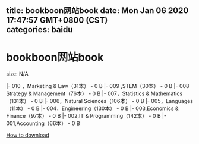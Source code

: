 
title: bookboon网站book
date: Mon Jan 06 2020 17:47:57 GMT+0800 (CST)    
categories: baidu
---

# bookboon网站book
size: N/A
 
 
|- 010 ，Marketing & Law（31本） - 0 B
|- 009 ,STEM（30本） - 0 B
|- 008 Strategy & Management（76本） - 0 B
|- 007，Statistics & Mathematics（131本） - 0 B
|- 006，Natural Sciences（106本） - 0 B
|- 005，Languages（11本） - 0 B
|- 004，Engineering（130本） - 0 B
|- 003,Economics & Finance（97本） - 0 B
|- 002,IT & Programming（142本） - 0 B
|- 001,Accounting（66本） - 0 B

[How to download](https://bpcam.bemobtrk.com/go/2ceec3aa-1ca2-46d6-b9ff-aaa5c184517c?jno=2827)